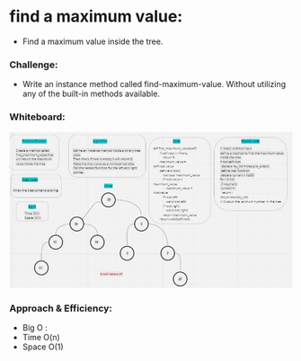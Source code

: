 # find a maximum value:
- Find a maximum value inside the tree.

### Challenge:
- Write an instance method called find-maximum-value. Without utilizing any of the built-in methods available.

### Whiteboard:
![](the_max_number_in_tree.JPG)

### Approach & Efficiency:
- Big O :
- Time O(n)
- Space O(1)